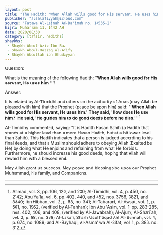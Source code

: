 ```yaml
---
layout: post
title: "The Hadith: 'When Allah wills good for His servant, He uses him'"
publisher: "alsalafiyyah@icloud.com"
source: "Fatawa Al-Lajnah Ad-Da'imah no. 14535-2"
hijri: Muharram 11, 1442 AH
date: 2020/08/30
category: [tafsir, hadiths]
shaykhs: 
 - Shaykh Abdul-Aziz Ibn Baz
 - Shaykh Abdul-Razzaq al-Afify
 - Shaykh Abdullah ibn Ghudayyan
---
```


Question: 

What is the meaning of the following Hadith: "**When Allah wills good for His servant, He uses him.**" ?

Answer:

It is related by Al-Tirmidhi and others on the authority of Anas (may Allah be pleased with him) that the Prophet (peace be upon him) said: "**'When Allah wills good for His servant, He uses him.' They said, 'How does He use him?' He said, 'He guides him to do good deeds before he dies.'**" [^1]

Al-Tirmidhy commented, saying: "It is Hadith Hasan Sahih (a Hadith that stands at a higher level than a mere Hasan Hadith, but at a bit lower level than Sahih). This Hadith indicates that a person is judged according to his final deeds, and that a Muslim should adhere to obeying Allah (Exalted be He) by doing what He enjoins and refraining from what He forbids. Furthermore, he should increase his good deeds, hoping that Allah will reward him with a blessed end.

May Allah grant us success. May peace and blessings be upon our Prophet Muhammad, his family, and Companions.

---

[^1]: Ahmad, vol. 3, pp. 106, 120, and 230; Al-Tirmidhi, vol. 4, p. 450, no. 2142; Abu Ya'la, vol. 6, pp. 402, 440, and 452, nos. 3756, 3821, and 3840; Ibn Hibban, vol. 2, p. 53, no. 341; Al-Tabarani, Al-Awsat, vol. 2, p. 561, no. 1962, (verified by Al-Tahhan); Ibn Abu 'Asim, vol. 1, pp. 283-285, nos. 402, 406, and 408, (verified by Al-Jawabrah); Al-Ajury, Al-Shari`ah, vol. 2, p. 88, no. 368; Al-Laka'i, Sharh Usul I'tiqad Ahl Al-Sunnah, vol. 4, p. 674, no. 1089; and Al-Bayhaqi, Al-Asma' wa Al-Sifat, vol. 1, p. 386. no. 312.
